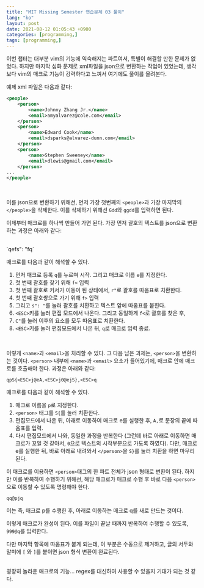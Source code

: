 ```yaml
---
title: "MIT Missing Semester 연습문제 03 풀이"
lang: "ko"
layout: post
date: 2021-08-12 01:05:43 +0900
categories: [programming,]
tags: [programming,]
---
```


이번 챕터는 대부분 vim의 기능에 익숙해지는 파트여서, 특별이 해결할 만한 문제가 없었다.
하지만 마지막 심화 문제로 xml파일을 json으로 변환하는 작업이 있었는데,
생각보다 vim의 매크로 기능이 강력하다고 느껴서 여기에도 풀이를 올려본다.

예제 xml 파일은 다음과 같다:
```xml
<people>
    <person>
        <name>Johnny Zhang Jr.</name>
        <email>amyalvarez@cole.com</email>
    </person>
    <person>
        <name>Edward Cook</name>
        <email>dsparks@alvarez-dunn.com</email>
    </person>
    <person>
        <name>Stephen Sweeney</name>
        <email>dlewis@gmail.com</email>
    </person>
...
</people>
```
<br />

이를 json으로 변환하기 위해선, 먼저 가장 첫번째의 `<people>`과 가장 마지막의 `</people>`을 삭제한다. 이를 삭제하기 위해선 `Gdd`와 `ggdd`를 입력하면 된다.

이제부터 매크로를 하나씩 만들어 가면 된다. 가장 먼저 괄호의 텍스트를 json으로 변환하는 과정은 아래와 같다:

<br />
`qef<r"f>s": "<ESC>f<C"<ESC>q`
<br />

매크로를 다음과 같이 해석할 수 있다.

1. 먼저 매크로 등록 `q`를 누르며 시작. 그리고 매크로 이름 `e`를 지정한다.
1. 첫 번째 괄호를 찾기 위해 `f<` 입력
1. 첫 번째 괄호로 커서가 이동이 된 상태에서, `r"`로 괄호를 따옴표로 치환한다.
1. 첫 번째 괄호쌍으로 가기 위해 `f>` 입력
1. 그리고 `s": "`를 눌러 괄호를 치환하고 텍스트 앞에 따옴표를 붙힌다.
1. `<ESC>`키를 눌러 편집 모드에서 나온다. 그리고 동일하게 `f<`로 괄호를 찾은 후,
1. `C"`를 눌러 이후의 요소를 모두 따옴표로 치환한다.
1. `<ESC>`키를 눌러 편집모드에서 나온 뒤, `q`로 매크로 입력 종료.
<br />

이렇게 `<name>`과 `<email>`을 처리할 수 있다. 그 다음 남은 과제는, `<person>`을 변환하는 것이다. `<person>` 내부에 `<name>`과 `<email>` 요소가 들어있기에, 매크로 안에 매크로를 호출해야 한다. 과정은 아래와 같다:

`qpS{<ESC>j@eA,<ESC>j0@ejS},<ESC>q`
<br />

매크로를 다음과 같이 해석할 수 있다.

1. 매크로 이름을 `p`로 지정한다.
1. `<person>` 태그를 `S{`를 눌러 치환한다.
1. 편집모드에서 나온 뒤, 아래로 이동하여 매크로 e를 실행한 후, `A,`로 문장의 끝에 따옴표를 입력.
1. 다시 편집모드에서 나와, 동일한 과정을 반복한다 (그런데 바로 아래로 이동하면 매크로가 꼬일 것 같아서, `0`으로 텍스트의 시작부분으로 가도록 하였다). 다만, 매크로 e를 실행한 뒤, 바로 아래로 내려와서 `</person>`을 `S}`를 눌러 치환을 하면 마무리된다.

이 매크로를 이용하면 `<person>`태그의 한 파트 전체가 json 형태로 변환이 된다. 하지만 이를 반복하여 수행하기 위해선, 해당 매크로가 매크로 수행 후 바로 다음 `<person>`으로 이동할 수 있도록 명령해야 한다.

`qq@pjq`
<br />

이는 즉, 매크로 p를 수행한 후, 아래로 이동하는 매크로 q를 새로 만드는 것이다.

이렇게 매크로가 완성이 된다. 이를 파일이 끝날 때까지 반복하여 수행할 수 있도록, `999@q`를 입력한다.

다만 마지막 항목에 따옴표가 붙게 되는데, 이 부분은 수동으로 제거하고, 글의 서두와 말미에 `[` 와 `]`를 붙이면 json 형식 변환이 완료된다.
<br />
<br />

굉장히 놀라운 매크로의 기능... regex를 대신하여 사용할 수 있을지 기대가 되는 것 같다.
